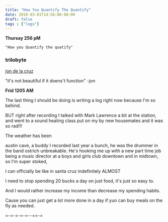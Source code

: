 ```yaml
---
title: "How You Quantify The Quantify"
date: 2018-03-01T14:56:08-08:00
draft: false
tags : ["logs"]
---
```


**Thursay 256 pM**

```
"How you Quantify the quatify"
```


### trilobyte


<a href="https://www.dlcid.com/">jon de la cruz</a>


"it's not beautiful if it doens't function" -jon



**Frid 1205 AM**

The last thing I should be doing is writing a log right now because I'm so behind.

BUT right after recording I talked with Mark Lawrence a bit at the station, and went to
a sound healing class put on my by new housemates and it was so rad!!!

The weather has been


austin cave, a buddy I recorded last year a bunch, he was the drummer in the band ostrich unbreakable. He's hooking me up with a new part time job being a music director at a boys and girls club downtown and in midtown, so I'm super stoked,

I can officially be like in santa cruz indefinitely ALMOST

I need to stop spending 20 bucks a day on just food, it's just so easy to.

And I would rather increase my income than decrease my spending habits.

Cause you can just get a lot more done in a day if yuo can buy meals on the fly as needed.



=-=-=-=-=--==-=
